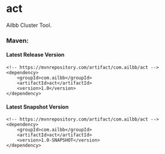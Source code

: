 # act
Ailbb Cluster Tool.

### Maven:

#### Latest Release Version
```
<!-- https://mvnrepository.com/artifact/com.ailbb/act -->
<dependency>
    <groupId>com.ailbb</groupId>
    <artifactId>act</artifactId>
    <version>1.0</version>
</dependency>
```

#### Latest Snapshot Version
```
<!-- https://mvnrepository.com/artifact/com.ailbb/act -->
<dependency>
    <groupId>com.ailbb</groupId>
    <artifactId>act</artifactId>
    <version>1.0-SNAPSHOT</version>
</dependency>
```